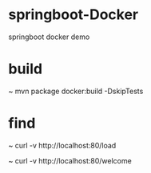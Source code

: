 # springboot-Docker

springboot docker demo

# build

~ mvn package docker:build -DskipTests 

# find

~ curl -v http://localhost:80/load

~ curl -v http://localhost:80/welcome
